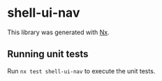 # shell-ui-nav

This library was generated with [Nx](https://nx.dev).

## Running unit tests

Run `nx test shell-ui-nav` to execute the unit tests.
